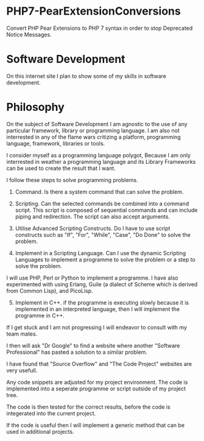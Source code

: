 # PHP7-PearExtensionConversions

Convert PHP Pear Extensions to PHP 7 syntax in order to stop Deprecated Notice Messages.

# Software Development

On this internet site I plan to show some of my skills in software development.

# Philosophy

On the subject of Software Development I am agnostic to the use of any particular framework, library or programming language. I am also not interrested in any of the flame wars critizing a platform, programming language, framework, libraries or tools.

I consider myself as a programming language polygot, Because I am only interrested in weather a programming language and its Library Frameworks can be used to create the result that I want.

I follow these steps to solve programming problems.

1. Command. Is there a system command that can solve the problem.

2. Scripting. Can the selected commands be combined into a command script. This script is composed of sequential commands and can include piping and redirection. The script can also accept arguments.

3. Utilise Advanced Scripting Constructs. Do I have to use script constructs such as "If", "For", "While", "Case", "Do Done" to solve the problem.

4. Implement in a Scripting Language. Can I use the dynamic Scripting Languages to implement a programme to solve the problem or a step to solve the problem.

I will use PHP, Perl or Python to implement a programme. I have also experimented with using Erlang, Guile (a dialect of Scheme which is derived from Common Lisp), and PicoLisp.

5. Implement in C++. if the programme is executing slowly because it is implemented in an interpreted language, then I will implement the programme in C++.

If I get stuck and I am not progressing I will endeavor to consult with my team mates. 

I then will ask "Dr Google" to find a website where another "Software Professional" has pasted a solution to a similar problem.

I have found that "Source Overflow" and "The Code Project" websites are very usefull.

Any code snippets are adjusted for my project environment. The code is implemented into a seperate programme or script outside of my project tree.

The code is then tested for the correct results, before the code is integerated into the current project.

If the code is useful then I will implement a generic method that can be used in additional projects.

